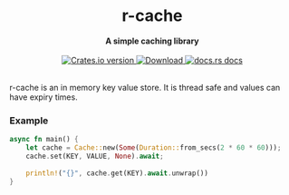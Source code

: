 <h1 align="center">r-cache</h1>
<div align="center">
 <strong>
   A simple caching library
 </strong>
</div>

<br />

<div align="center">
  <!-- Crates version -->
  <a href="https://crates.io/crates/r-cache">
    <img src="https://img.shields.io/crates/v/r-cache.svg?style=flat-square"
    alt="Crates.io version" />
  </a>
  <!-- Downloads -->
  <a href="https://crates.io/crates/r-cache">
    <img src="https://img.shields.io/crates/d/r-cache.svg?style=flat-square"
      alt="Download" />
  </a>
  <!-- docs.rs docs -->
  <a href="https://docs.rs/r-cache">
    <img src="https://img.shields.io/badge/docs-latest-blue.svg?style=flat-square"
      alt="docs.rs docs" />
  </a>
</div>

<br>

r-cache is an in memory key value store. It is thread safe and values can have expiry times.

### Example

```rust
async fn main() {
    let cache = Cache::new(Some(Duration::from_secs(2 * 60 * 60)));
    cache.set(KEY, VALUE, None).await;
    
    println!("{}", cache.get(KEY).await.unwrap())
}
```